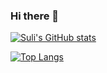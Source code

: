 ### Hi there 👋
[![Suli's GitHub stats](https://github-readme-stats.vercel.app/api?username=sulimanbadour1)](https://github.com/sulimanbadour1/github-readme-stats)

[![Top Langs](https://github-readme-stats.vercel.app/api/top-langs/?username=sulimanbadour1&layout=donut-vertical)](https://github.com/sulimanbadour1/github-readme-stats)
<!--
**sulimanbadour1/sulimanbadour1** is a ✨ _special_ ✨ repository because its `README.md` (this file) appears on your GitHub profile.

Here are some ideas to get you started:

- 🔭 I’m currently working on ...
- 🌱 I’m currently learning ...
- 👯 I’m looking to collaborate on ...
- 🤔 I’m looking for help with ...
- 💬 Ask me about ...
- 📫 How to reach me: ...
- 😄 Pronouns: ...
- ⚡ Fun fact: ...
-->
